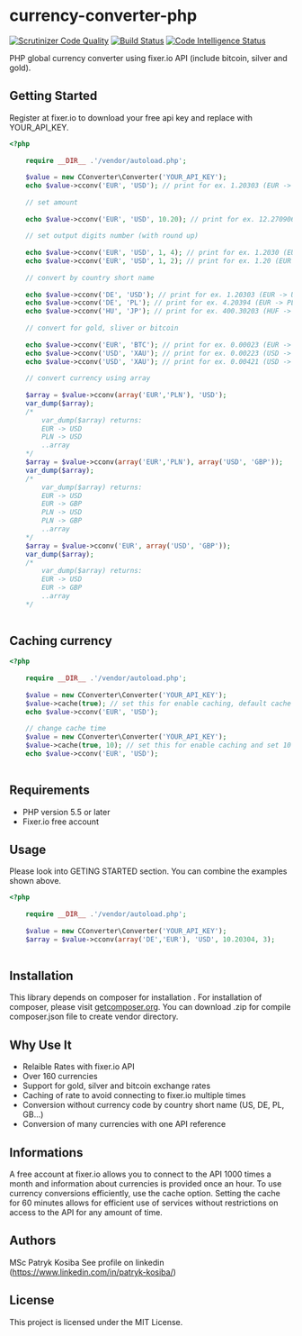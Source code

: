 currency-converter-php
======================

[![Scrutinizer Code Quality](https://scrutinizer-ci.com/g/PatrykKosiba/currency-converter/badges/quality-score.png?b=master)](https://scrutinizer-ci.com/g/PatrykKosiba/currency-converter/?branch=master)
[![Build Status](https://scrutinizer-ci.com/g/PatrykKosiba/currency-converter/badges/build.png?b=master)](https://scrutinizer-ci.com/g/PatrykKosiba/currency-converter/build-status/master)
[![Code Intelligence Status](https://scrutinizer-ci.com/g/PatrykKosiba/currency-converter/badges/code-intelligence.svg?b=master)](https://scrutinizer-ci.com/code-intelligence)

PHP global currency converter using fixer.io API (include bitcoin, silver and gold).

## Getting Started

Register at fixer.io to download your free api key and replace with YOUR_API_KEY.

```php
<?php
	
	require __DIR__ .'/vendor/autoload.php';
	
	$value = new CConverter\Converter('YOUR_API_KEY');
	echo $value->cconv('EUR', 'USD'); // print for ex. 1.20303 (EUR -> USD)
	
	// set amount
	
	echo $value->cconv('EUR', 'USD', 10.20); // print for ex. 12.270906 (10.20 EUR -> USD)
	
	// set output digits number (with round up)
	
	echo $value->cconv('EUR', 'USD', 1, 4); // print for ex. 1.2030 (EUR -> USD)
	echo $value->cconv('EUR', 'USD', 1, 2); // print for ex. 1.20 (EUR -> USD)
	
	// convert by country short name
	
	echo $value->cconv('DE', 'USD'); // print for ex. 1.20303 (EUR -> USD)
	echo $value->cconv('DE', 'PL'); // print for ex. 4.20394 (EUR -> PLN)
	echo $value->cconv('HU', 'JP'); // print for ex. 400.30203 (HUF -> JPY)
	
	// convert for gold, sliver or bitcoin
	
	echo $value->cconv('EUR', 'BTC'); // print for ex. 0.00023 (EUR -> BTC) [BTC bitcoin]
	echo $value->cconv('USD', 'XAU'); // print for ex. 0.00223 (USD -> XAU) [XAU gold]
	echo $value->cconv('USD', 'XAU'); // print for ex. 0.00421 (USD -> XAG) [XAG silver]
	
	// convert currency using array
	
	$array = $value->cconv(array('EUR','PLN'), 'USD');
	var_dump($array); 
	/*
		var_dump($array) returns:
		EUR -> USD
		PLN -> USD
		..array
	*/
	$array = $value->cconv(array('EUR','PLN'), array('USD', 'GBP'));
	var_dump($array); 
	/*
		var_dump($array) returns:
		EUR -> USD
		EUR -> GBP
		PLN -> USD
		PLN -> GBP
		..array
	*/
	$array = $value->cconv('EUR', array('USD', 'GBP'));
	var_dump($array); 
	/*
		var_dump($array) returns:
		EUR -> USD
		EUR -> GBP
		..array
	*/
	
```

## Caching currency

```php
<?php
	
	require __DIR__ .'/vendor/autoload.php';
	
	$value = new CConverter\Converter('YOUR_API_KEY');
	$value->cache(true); // set this for enable caching, default cache time is 60 minutes
	echo $value->cconv('EUR', 'USD');
	
	// change cache time
	$value = new CConverter\Converter('YOUR_API_KEY');
	$value->cache(true, 10); // set this for enable caching and set 10 minutes cache file
	echo $value->cconv('EUR', 'USD');
	
```

## Requirements

* PHP version 5.5 or later
* Fixer.io free account 

## Usage

Please look into GETING STARTED section.
You can combine the examples shown above.

```php
<?php
	
	require __DIR__ .'/vendor/autoload.php';
	
	$value = new CConverter\Converter('YOUR_API_KEY');
	$array = $value->cconv(array('DE','EUR'), 'USD', 10.20304, 3);
	
```

## Installation

This library depends on composer for installation . For installation of composer, please visit [getcomposer.org](//getcomposer.org).
You can download .zip for compile composer.json file to create vendor directory.

## Why Use It

* Relaible Rates with fixer.io API
* Over 160 currencies
* Support for gold, silver and bitcoin exchange rates
* Caching of rate to avoid connecting to fixer.io multiple times
* Conversion without currency code by country short name (US, DE, PL, GB...)
* Conversion of many currencies with one API reference

## Informations

A free account at fixer.io allows you to connect to the API 1000 times a month and information about currencies is provided once an hour. To use currency conversions efficiently, use the cache option.
Setting the cache for 60 minutes allows for efficient use of services without restrictions on access to the API for any amount of time.

## Authors

MSc Patryk Kosiba
See profile on linkedin (https://www.linkedin.com/in/patryk-kosiba/)

## License

This project is licensed under the MIT License.
